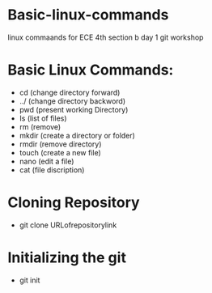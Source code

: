 # Basic-linux-commands
linux commaands for ECE 4th section b day 1 git workshop
# Basic Linux Commands:
- cd (change directory forward)
- ../ (change directory backword)
- pwd (present working Directory)
- Is (list of files)
- rm (remove)
- mkdir (create a directory or folder)
- rmdir (remove directory)
- touch (create a new file)
- nano (edit a file)
- cat (file discription)
# Cloning Repository
- git clone URLofrepositorylink
# Initializing the git 
- git init

